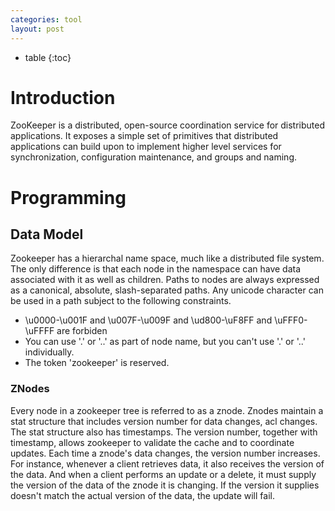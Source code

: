 ```yaml
---
categories: tool
layout: post
---
```

- table
{:toc}

# Introduction

ZooKeeper is a distributed, open-source coordination service for distributed applications. It exposes a simple set of primitives that distributed applications can build upon to implement higher level services for synchronization, configuration maintenance, and groups and naming.

# Programming

## Data Model

Zookeeper has a hierarchal name space, much like a distributed file system. The only difference is that each node in the namespace can have data associated with it as well as children. Paths to nodes are always expressed as a canonical, absolute, slash-separated paths. Any unicode character can be used in a path subject to the following constraints.

- \u0000-\u001F and \u007F-\u009F and \ud800-\uF8FF and \uFFF0-\uFFFF are forbiden
- You can use '.' or '..' as part of node name, but you can't use '.' or '..'  individually.
- The token 'zookeeper' is reserved.

### ZNodes

Every node in a zookeeper tree is referred to as a znode. Znodes maintain a stat structure that includes version number for data changes, acl changes. The stat structure also has timestamps. The version number, together with timestamp, allows zookeeper to validate the cache and to coordinate updates. Each time a znode's data changes, the version number increases. For instance, whenever a client retrieves data, it also receives the version of the data. And when a client performs an update or a delete, it must supply the version of the data of the znode it is changing. If the version it supplies doesn't match the actual version of the data, the update will fail. 

